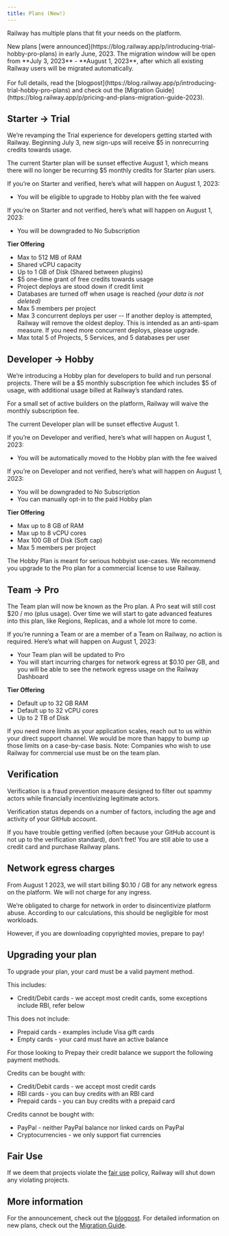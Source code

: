 ```yaml
---
title: Plans (New!)
---
```


Railway has multiple plans that fit your needs on the platform.

<Banner variant="info">
  New plans [were announced](https://blog.railway.app/p/introducing-trial-hobby-pro-plans) in early June, 2023. The migration window will be open from **July 3, 2023** - **August 1, 2023**, after which all existing Railway users will be migrated automatically.
  <br /><br />For full details, read the [blogpost](https://blog.railway.app/p/introducing-trial-hobby-pro-plans) and check out the [Migration Guide](https://blog.railway.app/p/pricing-and-plans-migration-guide-2023). 
</Banner>

## Starter -> Trial

We’re revamping the Trial experience for developers getting started with Railway. Beginning July 3, new sign-ups will receive $5 in nonrecurring credits towards usage. 

The current Starter plan will be sunset effective August 1, which means there will no longer be recurring $5 monthly credits for Starter plan users.

If you’re on Starter and verified, here’s what will happen on August 1, 2023:

- You will be eligible to upgrade to Hobby plan with the fee waived

If you’re on Starter and not verified, here’s what will happen on August 1, 2023:

- You will be downgraded to No Subscription

**Tier Offering**

- Max to 512 MB of RAM
- Shared vCPU capacity
- Up to 1 GB of Disk (Shared between plugins)
- $5 one-time grant of free credits towards usage
- Project deploys are stood down if credit limit
- Databases are turned off when usage is reached _(your data is not deleted)_
- Max 5 members per project
- Max 3 concurrent deploys per user
-- If another deploy is attempted, Railway will remove the oldest deploy. This is intended as an anti-spam measure. If you need more concurrent deploys, please upgrade.
- Max total 5 of Projects, 5 Services, and 5 databases per user

## Developer -> Hobby

We’re introducing a Hobby plan for developers to build and run personal projects. There will be a $5 monthly subscription fee which includes $5 of usage, with additional usage billed at Railway’s standard rates.

For a small set of active builders on the platform, Railway will waive the monthly subscription fee. 

The current Developer plan will be sunset effective August 1.

If you’re on Developer and verified, here’s what will happen on August 1, 2023:

- You will be automatically moved to the Hobby plan with the fee waived

If you’re on Developer and not verified, here’s what will happen on August 1, 2023:

- You will be downgraded to No Subscription
- You can manually opt-in to the paid Hobby plan

**Tier Offering**

- Max up to 8 GB of RAM
- Max up to 8 vCPU cores
- Max 100 GB of Disk (Soft cap)
- Max 5 members per project

The Hobby Plan is meant for serious hobbyist use-cases. We recommend you upgrade to the Pro plan for a commercial license to use Railway.

## Team -> Pro

The Team plan will now be known as the Pro plan. A Pro seat will still cost $20 / mo (plus usage). Over time we will start to gate advanced features into this plan, like Regions, Replicas, and a whole lot more to come.

If you’re running a Team or are a member of a Team on Railway, no action is required. Here’s what will happen on August 1, 2023:

- Your Team plan will be updated to Pro
- You will start incurring charges for network egress at $0.10 per GB, and you will be able to see the network egress usage on the Railway Dashboard

**Tier Offering**

- Default up to 32 GB RAM
- Default up to 32 vCPU cores
- Up to 2 TB of Disk

If you need more limits as your application scales, reach out to us within your direct support channel. We would be more than happy to bump up those limits on a case-by-case basis. Note: Companies who wish to use Railway for commercial use must be on the team plan.

## Verification
Verification is a fraud prevention measure designed to filter out spammy actors while financially incentivizing legitimate actors. 

Verification status depends on a number of factors, including the age and activity of your GitHub account.

If you have trouble getting verified (often because your GitHub account is not up to the verification standard), don’t fret! You are still able to use a credit card and purchase Railway plans.

## Network egress charges
From August 1 2023, we will start billing $0.10 / GB for any network egress on the platform. We will not charge for any ingress. 

We’re obligated to charge for network in order to disincentivize platform abuse. According to our calculations, this should be negligible for most workloads. 

However, if you are downloading copyrighted movies, prepare to pay!

## Upgrading your plan

To upgrade your plan, your card must be a valid payment method.

This includes:

- Credit/Debit cards - we accept most credit cards, some exceptions include RBI, refer below

This does not include:

- Prepaid cards - examples include Visa gift cards
- Empty cards - your card must have an active balance

For those looking to Prepay their credit balance we support the following payment methods.

Credits can be bought with:

- Credit/Debit cards - we accept most credit cards
- RBI cards - you can buy credits with an RBI card
- Prepaid cards - you can buy credits with a prepaid card

Credits cannot be bought with:

- PayPal - neither PayPal balance nor linked cards on PayPal
- Cryptocurrencies - we only support fiat currencies

## Fair Use

If we deem that projects violate the [fair use](https://railway.app/legal/fair-use) policy, Railway will shut down any violating projects.

## More information
For the announcement, check out the [blogpost](https://railway.app/blog).
For detailed information on new plans, check out the [Migration Guide](https://railway.app/blog).
